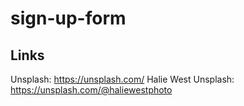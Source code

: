 # sign-up-form


## Links
Unsplash: https://unsplash.com/
Halie West Unsplash: https://unsplash.com/@haliewestphoto